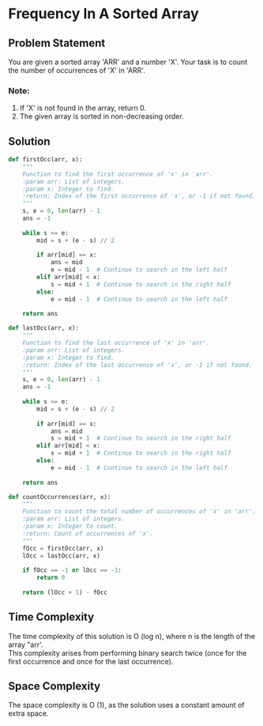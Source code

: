 # Frequency In A Sorted Array

## Problem Statement

You are given a sorted array 'ARR' and a number 'X'. Your task is to count the number of occurrences of 'X' in 'ARR'.

### Note:
1. If 'X' is not found in the array, return 0.
2. The given array is sorted in non-decreasing order.

## Solution

```python
def firstOcc(arr, x):
    """
    Function to find the first occurrence of 'x' in 'arr'.
    :param arr: List of integers.
    :param x: Integer to find.
    :return: Index of the first occurrence of 'x', or -1 if not found.
    """
    s, e = 0, len(arr) - 1
    ans = -1
    
    while s <= e:
        mid = s + (e - s) // 2
        
        if arr[mid] == x:
            ans = mid
            e = mid - 1  # Continue to search in the left half
        elif arr[mid] < x:
            s = mid + 1  # Continue to search in the right half
        else:
            e = mid - 1  # Continue to search in the left half
            
    return ans

def lastOcc(arr, x):
    """
    Function to find the last occurrence of 'x' in 'arr'.
    :param arr: List of integers.
    :param x: Integer to find.
    :return: Index of the last occurrence of 'x', or -1 if not found.
    """
    s, e = 0, len(arr) - 1
    ans = -1
    
    while s <= e:
        mid = s + (e - s) // 2
        
        if arr[mid] == x:
            ans = mid
            s = mid + 1  # Continue to search in the right half
        elif arr[mid] < x:
            s = mid + 1  # Continue to search in the right half
        else:
            e = mid - 1  # Continue to search in the left half
            
    return ans

def countOccurrences(arr, x):
    """
    Function to count the total number of occurrences of 'x' in 'arr'.
    :param arr: List of integers.
    :param x: Integer to count.
    :return: Count of occurrences of 'x'.
    """
    fOcc = firstOcc(arr, x)
    lOcc = lastOcc(arr, x)
    
    if fOcc == -1 or lOcc == -1:
        return 0
    
    return (lOcc + 1) - fOcc
```
<h2>Time Complexity</h2>
The time complexity of this solution is O (log n), where n is the length of the array "arr'.<br> This complexity arises from performing binary search twice (once for the first occurrence and once for the last occurrence).
<h2>Space Complexity</h2>
The space complexity is O (1), as the solution uses a constant amount of extra space.<br>